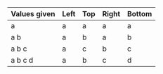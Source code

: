 
Values given | Left | Top | Right | Bottom
--- | --- | --- | --- | ---
a  | a  | a  | a  | a
a b | a  | b  | a  | b
a b c  | a  | c  | b  | c
a b c d  | a  |  b  | c  | d

